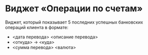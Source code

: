 # Виджет «Операции по счетам»
<aside>
Виджет, который показывает 5 последних успешных банковских операций клиента в формате:
</aside>

- <дата перевода> <описание перевода>
- <откуда> -> <куда>
- <сумма перевода> <валюта>

